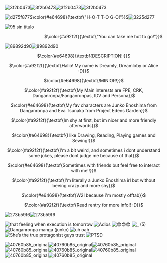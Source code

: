 ![3f2b0473](https://github.com/user-attachments/assets/aa6e1969-eda2-401d-8d65-aa58de0a7561)![3f2b0473](https://github.com/user-attachments/assets/aa6e1969-eda2-401d-8d65-aa58de0a7561)![3f2b0473](https://github.com/user-attachments/assets/aa6e1969-eda2-401d-8d65-aa58de0a7561)![3f2b0473](https://github.com/user-attachments/assets/aa6e1969-eda2-401d-8d65-aa58de0a7561)


![d275f877](https://github.com/user-attachments/assets/3f30175c-f4a1-4fc2-a718-57a438e2c8cf)$\color{#e64698}{\textbf{"H-O-T  T-O  G-O!"}}$![3225d277](https://github.com/user-attachments/assets/96efe7ee-5080-4476-b2ad-6888cae249d6)

![95 sin título](https://github.com/user-attachments/assets/d66c5a5d-f1da-4a22-ab51-78ef86df4432)

<p align="right">$\color{#a92f2f}{\textbf{"You can take me hot to go!"}}$

![89892d90](https://github.com/user-attachments/assets/af4944da-d176-4b41-8959-5556731c8008)![89892d90](https://github.com/user-attachments/assets/af4944da-d176-4b41-8959-5556731c8008)

<p align="center">$\color{#e64698}{\textbf{DESCRIPTION!:}}$

<p align="center">$\color{#a92f2f}{\textbf{Hallo! My name is Dreamly, Dreamloby or Alice :D}}$

<p align="center">$\color{#e64698}{\textbf{!MINIOR!}}$
  
<p align="center">$\color{#a92f2f}{\textbf{My Main interests are FPE, CRK, Danganronpa/Fanganronpas, IDV and Persona}}$

<p align="center">$\color{#e64698}{\textbf{My fav characters are Junko Enoshima from Danganronpa and Eva Tsunaka from Project Edens Garden}}$

<p align="center">$\color{#a92f2f}{\textbf{Im shy at first, but im nicer and more friendly afterwards}}$

<p align="center">$\color{#e64698}{\textbf{I like Drawing, Reading, Playing games and Sewing!}}$

<p align="center">$\color{#a92f2f}{\textbf{I'm a bit weird, and sometimes i dont understand some jokes, please dont judge me because of that}}$

<p align="center">$\color{#e64698}{\textbf{Sometimes with friends but feel free to interact with me!!}}$

<p align="center">$\color{#a92f2f}{\textbf{I'm literally a Junko Enoshima irl but without beeing crazy and more shy}}$

<p align="center">$\color{#e64698}{\textbf{W2I because i'm mostly offtab}}$

<p align="center">$\color{#a92f2f}{\textbf{Read rentry for more info!! :D}}$

![273b59f6](https://github.com/user-attachments/assets/d93ef6b6-fe24-4e53-94b1-39dff31d10c2)![273b59f6](https://github.com/user-attachments/assets/d93ef6b6-fe24-4e53-94b1-39dff31d10c2)

![that feeling when execution is tomorrow](https://github.com/user-attachments/assets/604fe368-fa47-4765-a5ad-28d52a553a53)
![Adios](https://github.com/user-attachments/assets/7681d28b-34c4-4ca7-802c-dd6cdc449d9a)
![😎😎😎](https://github.com/user-attachments/assets/50043f28-703c-4c7f-a526-cc577c773b0e)
![_ (5)](https://github.com/user-attachments/assets/716e2b32-66ef-4121-8c10-d7a2a64f4c39)
![Danganronpa manga (junko)](https://github.com/user-attachments/assets/fe63a9eb-2f6c-4464-9d30-498c404d43a4)
![uh oah](https://github.com/user-attachments/assets/271dcb48-6e02-4bfa-b9c9-4ebc47cc6ce4)
![She’s the true protagonist guys trust](https://github.com/user-attachments/assets/fe762e75-e811-4a51-a676-a05fd1e3ec16)
![PTSD](https://github.com/user-attachments/assets/9241e3c4-f295-4f0c-9372-e742d91f0b85)


![40760b85_original](https://github.com/user-attachments/assets/a6493602-c544-4c40-b964-56fa4c1867bd)![40760b85_original](https://github.com/user-attachments/assets/a6493602-c544-4c40-b964-56fa4c1867bd)![40760b85_original](https://github.com/user-attachments/assets/a6493602-c544-4c40-b964-56fa4c1867bd)![40760b85_original](https://github.com/user-attachments/assets/a6493602-c544-4c40-b964-56fa4c1867bd)![40760b85_original](https://github.com/user-attachments/assets/a6493602-c544-4c40-b964-56fa4c1867bd)![40760b85_original](https://github.com/user-attachments/assets/a6493602-c544-4c40-b964-56fa4c1867bd)![40760b85_original](https://github.com/user-attachments/assets/a6493602-c544-4c40-b964-56fa4c1867bd)![40760b85_original](https://github.com/user-attachments/assets/a6493602-c544-4c40-b964-56fa4c1867bd)
